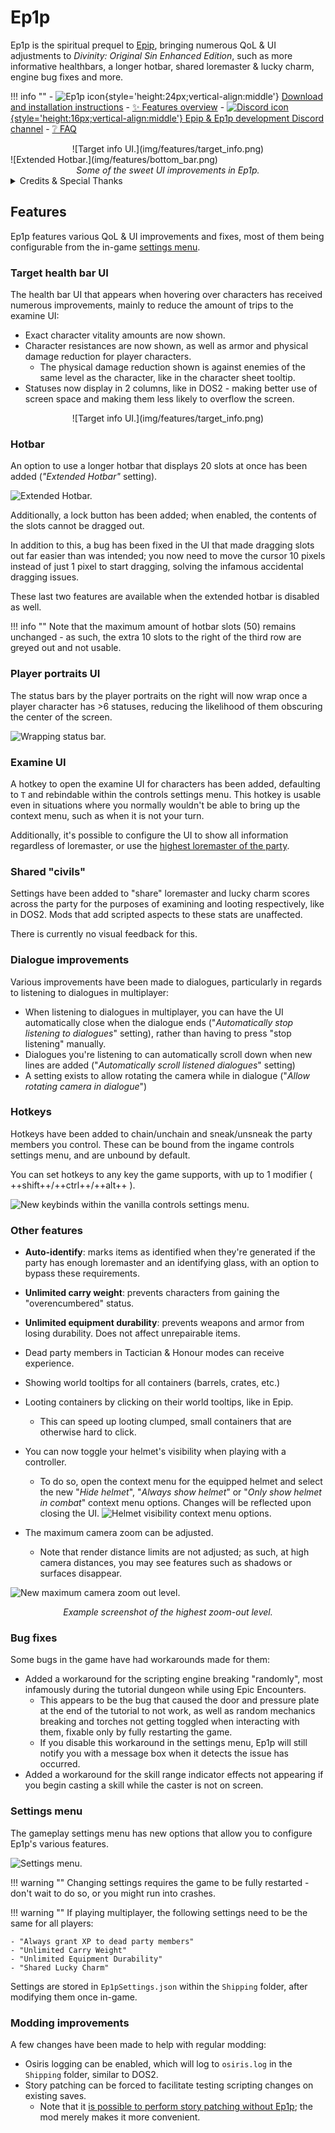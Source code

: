 # Ep1p

Ep1p is the spiritual prequel to [Epip](https://pinewood.team/epip), bringing numerous QoL & UI adjustments to *Divinity: Original Sin Enhanced Edition*, such as more informative healthbars, a longer hotbar, shared loremaster & lucky charm, engine bug fixes and more.

!!! info ""
    - ![Ep1p icon](img/ep1p_icon.png){style='height:24px;vertical-align:middle'} [Download and installation instructions](download.md)
    - [✨ Features overview](#features)
    - [![Discord icon](img/discord_icon.png){style='height:16px;vertical-align:middle'} Epip & Ep1p development Discord channel](https://discord.gg/SevYmQc573)
    - [❔ FAQ](faq.md)


<center>![Target info UI.](img/features/target_info.png)</center>
![Extended Hotbar.](img/features/bottom_bar.png)
<center><i>Some of the sweet UI improvements in Ep1p.</i></center>

<details markdown="1">
<summary>Credits & Special Thanks</summary>
Special thanks to:

- Norbyte, without whose reverse-engineering mentoring and motivation this project likely would've taken years longer to develop.
    - Ep1p also makes use of code from his DOS2 extender as boilerplate.
- The Epic Encounters community, for keeping interest in DOS1 alive.
    - Special thanks to Ameranth & bleah11 for the motivation to look into the scripting engine bugs.
</details>

## Features
Ep1p features various QoL & UI improvements and fixes, most of them being configurable from the in-game [settings menu](#settings-menu).

### Target health bar UI
The health bar UI that appears when hovering over characters has received numerous improvements, mainly to reduce the amount of trips to the examine UI:

- Exact character vitality amounts are now shown.
- Character resistances are now shown, as well as armor and physical damage reduction for player characters.
    - The physical damage reduction shown is against enemies of the same level as the character, like in the character sheet tooltip.
- Statuses now display in 2 columns, like in DOS2 - making better use of screen space and making them less likely to overflow the screen.

<center>![Target info UI.](img/features/target_info.png)</center>

### Hotbar
An option to use a longer hotbar that displays 20 slots at once has been added (*"Extended Hotbar"* setting).

![Extended Hotbar.](img/features/bottom_bar.png)

Additionally, a lock button has been added; when enabled, the contents of the slots cannot be dragged out.

In addition to this, a bug has been fixed in the UI that made dragging slots out far easier than was intended; you now need to move the cursor 10 pixels instead of just 1 pixel to start dragging, solving the infamous accidental dragging issues.

These last two features are available when the extended hotbar is disabled as well.

!!! info ""
    Note that the maximum amount of hotbar slots (50) remains unchanged - as such, the extra 10 slots to the right of the third row are greyed out and not usable.

### Player portraits UI
The status bars by the player portraits on the right will now wrap once a player character has >6 statuses, reducing the likelihood of them obscuring the center of the screen.

![Wrapping status bar.](img/features/player_info.png)

### Examine UI
A hotkey to open the examine UI for characters has been added, defaulting to `T` and rebindable within the controls settings menu. This hotkey is usable even in situations where you normally wouldn't be able to bring up the context menu, such as when it is not your turn.

Additionally, it's possible to configure the UI to show all information regardless of loremaster, or use the [highest loremaster of the party](#shared-civils).

### Shared "civils"
Settings have been added to "share" loremaster and lucky charm scores across the party for the purposes of examining and looting respectively, like in DOS2. Mods that add scripted aspects to these stats are unaffected.

There is currently no visual feedback for this.

### Dialogue improvements
Various improvements have been made to dialogues, particularly in regards to listening to dialogues in multiplayer:

- When listening to dialogues in multiplayer, you can have the UI automatically close when the dialogue ends ("*Automatically stop listening to dialogues*" setting), rather than having to press "stop listening" manually.
- Dialogues you're listening to can automatically scroll down when new lines are added ("*Automatically scroll listened dialogues*" setting)
- A setting exists to allow rotating the camera while in dialogue ("*Allow rotating camera in dialogue*")

### Hotkeys
Hotkeys have been added to chain/unchain and sneak/unsneak the party members you control. These can be bound from the ingame controls settings menu, and are unbound by default.

You can set hotkeys to any key the game supports, with up to 1 modifier ( ++shift++/++ctrl++/++alt++ ).

![New keybinds within the vanilla controls settings menu.](img/features/controls_menu.png)

### Other features
- **Auto-identify**: marks items as identified when they're generated if the party has enough loremaster and an identifying glass, with an option to bypass these requirements.
- **Unlimited carry weight**: prevents characters from gaining the "overencumbered" status.
- **Unlimited equipment durability**: prevents weapons and armor from losing durability. Does not affect unrepairable items.
- Dead party members in Tactician & Honour modes can receive experience.
- Showing world tooltips for all containers (barrels, crates, etc.)
- Looting containers by clicking on their world tooltips, like in Epip.
    - This can speed up looting clumped, small containers that are otherwise hard to click.
- You can now toggle your helmet's visibility when playing with a controller.
    - To do so, open the context menu for the equipped helmet and select the new "*Hide helmet*", "*Always show helmet*" or "*Only show helmet in combat*" context menu options. Changes will be reflected upon closing the UI.
    ![Helmet visibility context menu options.](img/features/helmet_visibility.png)

- The maximum camera zoom can be adjusted.
    - Note that render distance limits are not adjusted; as such, at high camera distances, you may see features such as shadows or surfaces disappear.

![New maximum camera zoom out level.](img/features/camera_zoom.png)

<center><i>Example screenshot of the highest zoom-out level.</i></center>
    
### Bug fixes
Some bugs in the game have had workarounds made for them:

- Added a workaround for the scripting engine breaking "randomly", most infamously during the tutorial dungeon while using Epic Encounters.
    - This appears to be the bug that caused the door and pressure plate at the end of the tutorial to not work, as well as random mechanics breaking and torches not getting toggled when interacting with them, fixable only by fully restarting the game.
    - If you disable this workaround in the settings menu, Ep1p will still notify you with a message box when it detects the issue has occurred.
- Added a workaround for the skill range indicator effects not appearing if you begin casting a skill while the caster is not on screen.

### Settings menu
The gameplay settings menu has new options that allow you to configure Ep1p's various features.

![Settings menu.](img/features/settings_menu.png)

!!! warning ""
    Changing settings requires the game to be fully restarted - don't wait to do so, or you might run into crashes.

!!! warning ""
    If playing multiplayer, the following settings need to be the same for all players:

    - "Always grant XP to dead party members"
    - "Unlimited Carry Weight"
    - "Unlimited Equipment Durability"
    - "Shared Lucky Charm"

Settings are stored in `Ep1pSettings.json` within the `Shipping` folder, after modifying them once in-game.

### Modding improvements
A few changes have been made to help with regular modding:

- Osiris logging can be enabled, which will log to `osiris.log` in the `Shipping` folder, similar to DOS2.
- Story patching can be forced to facilitate testing scripting changes on existing saves.
    - Note that it [is possible to perform story patching without Ep1p](re/osiris.md#story-patching); the mod merely makes it more convenient.